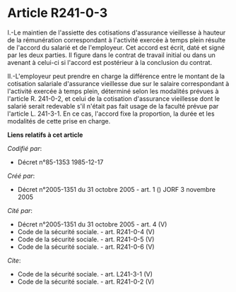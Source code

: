 # Article R241-0-3

I.-Le maintien de l'assiette des cotisations d'assurance vieillesse à hauteur de la rémunération correspondant à l'activité
exercée à temps plein résulte de l'accord du salarié et de l'employeur. Cet accord est écrit, daté et signé par les deux
parties. Il figure dans le contrat de travail initial ou dans un avenant à celui-ci si l'accord est postérieur à la
conclusion du contrat. 

II.-L'employeur peut prendre en charge la différence entre le montant de la cotisation salariale d'assurance vieillesse due
sur le salaire correspondant à l'activité exercée à temps plein, déterminé selon les modalités prévues à l'article R.
241-0-2, et celui de la cotisation d'assurance vieillesse dont le salarié serait redevable s'il n'était pas fait usage de la
faculté prévue par l'article L. 241-3-1. En ce cas, l'accord fixe la proportion, la durée et les modalités de cette prise en
charge.

**Liens relatifs à cet article**

_Codifié par_:

  - Décret n°85-1353 1985-12-17

_Créé par_:

  - Décret n°2005-1351 du 31 octobre 2005 - art. 1 () JORF 3 novembre 2005

_Cité par_:

  - Décret n°2005-1351 du 31 octobre 2005 - art. 4 (V)
  - Code de la sécurité sociale. - art. R241-0-4 (V)
  - Code de la sécurité sociale. - art. R241-0-5 (V)
  - Code de la sécurité sociale. - art. R241-0-6 (V)

_Cite_:

  - Code de la sécurité sociale. - art. L241-3-1 (V)
  - Code de la sécurité sociale. - art. R241-0-2 (V)
